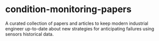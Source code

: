 # condition-monitoring-papers
A curated collection of papers and articles to keep modern industrial engineer up-to-date about new strategies for  anticipating failures using sensors historical data.
